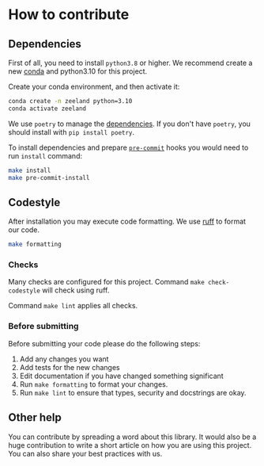 # How to contribute

## Dependencies

First of all, you need to install `python3.8` or higher. We recommend create a new [conda](https://docs.conda.io/en/latest/) and python3.10 for this project.

Create your conda environment, and then activate it:

```bash
conda create -n zeeland python=3.10
conda activate zeeland
```

We use `poetry` to manage the [dependencies](https://github.com/python-poetry/poetry).
If you don't have `poetry`, you should install with `pip install poetry`.

To install dependencies and prepare [`pre-commit`](https://pre-commit.com/) hooks you would need to run `install` command:

```bash
make install
make pre-commit-install
```

## Codestyle

After installation you may execute code formatting. We use [ruff](https://github.com/astral-sh/ruff) to format our code.

```bash
make formatting
```

### Checks

Many checks are configured for this project. Command `make check-codestyle` will check using ruff.

Command `make lint` applies all checks.

### Before submitting

Before submitting your code please do the following steps:

1. Add any changes you want
1. Add tests for the new changes
1. Edit documentation if you have changed something significant
1. Run `make formatting` to format your changes.
1. Run `make lint` to ensure that types, security and docstrings are okay.

## Other help

You can contribute by spreading a word about this library.
It would also be a huge contribution to write
a short article on how you are using this project.
You can also share your best practices with us.
